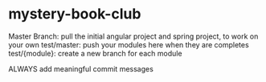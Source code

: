 # mystery-book-club

Master Branch: pull the initial angular project and spring project, to work on your own
test/master: push your modules here when they are completes
test/{module}: create a new branch for each module

ALWAYS add meaningful commit messages
